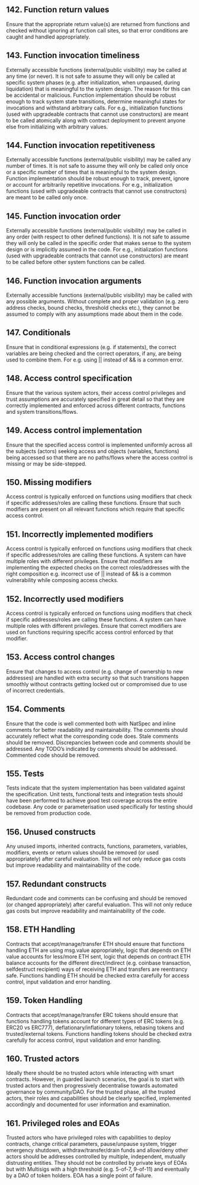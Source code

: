 ## 142. Function return values

Ensure that the appropriate return value(s) are returned from functions and checked without ignoring at function call sites, so that error conditions are caught and handled appropriately.

## 143. Function invocation timeliness

Externally accessible functions (external/public visibility) may be called at any time (or never). It is not safe to assume they will only be called at specific system phases (e.g. after initialization, when unpaused, during liquidation) that is meaningful to the system design. The reason for this can be accidental or malicious. Function implementation should be robust enough to track system state transitions, determine meaningful states for invocations and withstand arbitrary calls. For e.g., initialization functions (used with upgradeable contracts that cannot use constructors) are meant to be called atomically along with contract deployment to prevent anyone else from initializing with arbitrary values.

## 144. Function invocation repetitiveness

Externally accessible functions (external/public visibility) may be called any number of times. It is not safe to assume they will only be called only once or a specific number of times that is meaningful to the system design. Function implementation should be robust enough to track, prevent, ignore or account for arbitrarily repetitive invocations. For e.g., initialization functions (used with upgradeable contracts that cannot use constructors) are meant to be called only once.

## 145. Function invocation order

Externally accessible functions (external/public visibility) may be called in any order (with respect to other defined functions). It is not safe to assume they will only be called in the specific order that makes sense to the system design or is implicitly assumed in the code. For e.g., initialization functions (used with upgradeable contracts that cannot use constructors) are meant to be called before other system functions can be called.

## 146. Function invocation arguments

Externally accessible functions (external/public visibility) may be called with any possible arguments. Without complete and proper validation (e.g. zero address checks, bound checks, threshold checks etc.), they cannot be assumed to comply with any assumptions made about them in the code.

## 147. Conditionals

Ensure that in conditional expressions (e.g. if statements), the correct variables are being checked and the correct operators, if any, are being used to combine them. For e.g. using || instead of && is a common error.

## 148. Access control specification

Ensure that the various system actors, their access control privileges and trust assumptions are accurately specified in great detail so that they are correctly implemented and enforced across different contracts, functions and system transitions/flows.

## 149. Access control implementation

Ensure that the specified access control is implemented uniformly across all the subjects (actors) seeking access and objects (variables, functions) being accessed so that there are no paths/flows where the access control is missing or may be side-stepped.

## 150. Missing modifiers

Access control is typically enforced on functions using modifiers that check if specific addresses/roles are calling these functions. Ensure that such modifiers are present on all relevant functions which require that specific access control.

## 151. Incorrectly implemented modifiers

Access control is typically enforced on functions using modifiers that check if specific addresses/roles are calling these functions. A system can have multiple roles with different privileges. Ensure that modifiers are implementing the expected checks on the correct roles/addresses with the right composition e.g. incorrect use of || instead of && is a common vulnerability while composing access checks.

## 152. Incorrectly used modifiers

Access control is typically enforced on functions using modifiers that check if specific addresses/roles are calling these functions. A system can have multiple roles with different privileges. Ensure that correct modifiers are used on functions requiring specific access control enforced by that modifier.

## 153. Access control changes

Ensure that changes to access control (e.g. change of ownership to new addresses) are handled with extra security so that such transitions happen smoothly without contracts getting locked out or compromised due to use of incorrect credentials.

## 154. Comments

Ensure that the code is well commented both with NatSpec and inline comments for better readability and maintainability. The comments should accurately reflect what the corresponding code does. Stale comments should be removed. Discrepancies between code and comments should be addressed. Any TODO’s indicated by comments should be addressed. Commented code should be removed.

## 155. Tests

Tests indicate that the system implementation has been validated against the specification. Unit tests, functional tests and integration tests should have been performed to achieve good test coverage across the entire codebase. Any code or parameterisation used specifically for testing should be removed from production code.

## 156. Unused constructs

Any unused imports, inherited contracts, functions, parameters, variables, modifiers, events or return values should be removed (or used appropriately) after careful evaluation. This will not only reduce gas costs but improve readability and maintainability of the code.

## 157. Redundant constructs

Redundant code and comments can be confusing and should be removed (or changed appropriately) after careful evaluation. This will not only reduce gas costs but improve readability and maintainability of the code.

## 158. ETH Handling

Contracts that accept/manage/transfer ETH should ensure that functions handling ETH are using msg.value appropriately, logic that depends on ETH value accounts for less/more ETH sent, logic that depends on contract ETH balance accounts for the different direct/indirect (e.g. coinbase transaction, selfdestruct recipient) ways of receiving ETH and transfers are reentrancy safe. Functions handling ETH should be checked extra carefully for access control, input validation and error handling.

## 159. Token Handling

Contracts that accept/manage/transfer ERC tokens should ensure that functions handling tokens account for different types of ERC tokens (e.g. ERC20 vs ERC777), deflationary/inflationary tokens, rebasing tokens and trusted/external tokens. Functions handling tokens should be checked extra carefully for access control, input validation and error handling.

## 160. Trusted actors

Ideally there should be no trusted actors while interacting with smart contracts. However, in guarded launch scenarios, the goal is to start with trusted actors and then progressively decentralise towards automated governance by community/DAO. For the trusted phase, all the trusted actors, their roles and capabilities should be clearly specified, implemented accordingly and documented for user information and examination.

## 161. Privileged roles and EOAs

Trusted actors who have privileged roles with capabilities to deploy contracts, change critical parameters, pause/unpause system, trigger emergency shutdown, withdraw/transfer/drain funds and allow/deny other actors should be addresses controlled by multiple, independent, mutually distrusting entities. They should not be controlled by private keys of EOAs but with Multisigs with a high threshold (e.g. 5-of-7, 9-of-11) and eventually by a DAO of token holders. EOA has a single point of failure.
